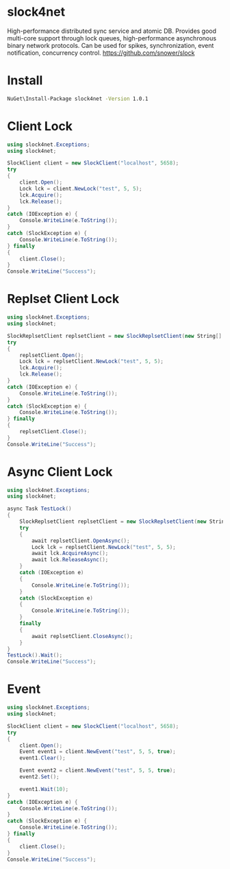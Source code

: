 # slock4net

High-performance distributed sync service and atomic DB. Provides good multi-core support through lock queues, high-performance asynchronous binary network protocols. Can be used for spikes, synchronization, event notification, concurrency control. https://github.com/snower/slock

# Install

```bash
NuGet\Install-Package slock4net -Version 1.0.1
```

# Client Lock

```C#
using slock4net.Exceptions;
using slock4net;

SlockClient client = new SlockClient("localhost", 5658);
try
{
    client.Open();
    Lock lck = client.NewLock("test", 5, 5);
    lck.Acquire();
    lck.Release();
}
catch (IOException e) {
    Console.WriteLine(e.ToString());
}
catch (SlockException e) {
    Console.WriteLine(e.ToString());
} finally
{
    client.Close();
}
Console.WriteLine("Success");
```

# Replset Client Lock

```C#
using slock4net.Exceptions;
using slock4net;

SlockReplsetClient replsetClient = new SlockReplsetClient(new String[] { "localhost:5658" });
try
{
    replsetClient.Open();
    Lock lck = replsetClient.NewLock("test", 5, 5);
    lck.Acquire();
    lck.Release();
}
catch (IOException e) {
    Console.WriteLine(e.ToString());
}
catch (SlockException e) {
    Console.WriteLine(e.ToString());
} finally
{
    replsetClient.Close();
}
Console.WriteLine("Success");
```

# Async Client Lock

```C#
using slock4net.Exceptions;
using slock4net;

async Task TestLock()
{
    SlockReplsetClient replsetClient = new SlockReplsetClient(new String[] { "localhost:5658" });
    try
    {
        await replsetClient.OpenAsync();
        Lock lck = replsetClient.NewLock("test", 5, 5);
        await lck.AcquireAsync();
        await lck.ReleaseAsync();
    }
    catch (IOException e)
    {
        Console.WriteLine(e.ToString());
    }
    catch (SlockException e)
    {
        Console.WriteLine(e.ToString());
    }
    finally
    {
        await replsetClient.CloseAsync();
    }
}
TestLock().Wait();
Console.WriteLine("Success");
```

# Event

```C#
using slock4net.Exceptions;
using slock4net;

SlockClient client = new SlockClient("localhost", 5658);
try
{
    client.Open();
    Event event1 = client.NewEvent("test", 5, 5, true);
    event1.Clear();

    Event event2 = client.NewEvent("test", 5, 5, true);
    event2.Set();

    event1.Wait(10);
}
catch (IOException e) {
    Console.WriteLine(e.ToString());
}
catch (SlockException e) {
    Console.WriteLine(e.ToString());
} finally
{
    client.Close();
}
Console.WriteLine("Success");

```
